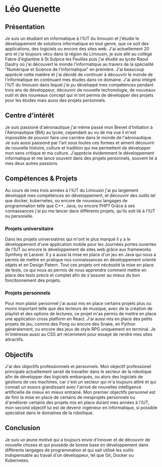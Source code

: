 # Léo Quenette
## Présentation
Je suis un étudiant en informatique à l'IUT du limousin et j'étudie le développement de solutions informatique en tout genre, que ce soit des applications, des logiciels ou encore des sites web. J'ai actuellement 20 ans et j'ai toujours vécu dans la région du Limousin, je suis allé au collège Fabre d'églantine à St Sulpice les Feuilles puis j'ai étudié au lycée Raoul Dautry où j'ai découvert le monde l'informatique au travers de la spécialité "Numérique et Science de l'Informatique" en première. J'ai beaucoup apprécié cette matière et j'ai décidé de continuer à découvrir le monde de l'informatique en continuant mes études dans ce domaine. J'ai ainsi intégré l'IUT du limousin dans lequel j'ai pu développé mes compétences pendant trois ans de développeur, découvrir de nouvelle techonologie, de nouveaux outil et des nouveaux concept qui m'ont permis de développer des projets pour les études mais aussi des projets personnels.
## Centre d'intérêt
Je suis passioné d'aéronautique j'ai même passé mon Brevet d'Initiation à l'Aéronautique (BIA) au lycée, cependant au vu de ma vue il m'est impossible de pouvoir faire une carrière dans le monde de l'aéronautique. Je suis aussi passioné par l'art sous toutes ces formes et aiment découvrir de nouvelle histoire, culture et tradition qui me permettent de développer mon sens critique et ma culture. J'apprécie évidemment le développement informatique et me lance souvent dans des projets personnels, souvent lié à mes deux autres passions.
## Compétences & Projets
Au cours de mes trois années à l'IUT du Limousin j'ai pu largement développé mes compétences en développement, et découvrir des outils tel que docker, kubernetes, ou encore de nouveaux langages de programmation telle que C++, Java, ou encore PHP? Grâce à ses connassances j'ai pu me lancer dans différents projets, qu'ils soit lié à l'IUT ou personelle.
### Projets universitaire
Dans les projets universiatires qui m'ont le plus marqué il y a le développement d'une application mobile pour les Journées portes ouvertes de l'IUT ou encore le développement de sites web grâce aux frameworks Symfony et Laravel. Il y a aussi la mise en place d'un jeu en Java qui nous a permis de mettre en pratique nos connaissances en développement orienté objets et en Design Patern. Tout ces projets ont nécéssité la mise en place de tests, ce qui nous as permis de nous apprendre comment mettre en place des tests précis et complet afin de s'assurer au mieux du bon foncitonnement des projets.
### Projets personnels
Pour mon plaisir personnel j'ai aussi mis en place certains projets plus ou moins important telle que des lecteurs de musique, avec de la création de playlist et des options de lectures, ce projet m'as permis de mettre en place une application cross platform en React. J'ai aussi mis en place des petits projets de jeu, comme des Pong ou encore des Snake, en Python généralement, ou encore des jeux de style RPG uniquement en terminal. Je m'intéresse aussi au CSS art récemment pour essayé de rendre mes sites attractifs.
## Objectifs
J'ai des objectifs professionnels et personnels. Mon objectif professionel principale actuellement serait de travailler dans le secteur de la robotique afin de développer des logiciels embarqués, ou alors des logiciels de gestions de ces machines, car c'est un secteur qui m'a toujours attiré et qui connait un essors grandissant avec l'arrivé de nouvelles intelligence artificielle de mieux en mieux entrainé. Mon premier objectifs personnel est de finir la mise en place de certains de mesprojets personnels ou d'améliorer certains des projets mis en place durant mes années à l'IUT, mon second objectif lui est de devenir ingénieur en informatique, si possible spécialisé dans le domaines de la robotique.
## Conclusion
Je suis un jeune motivé qui a toujours envie d'innover et de découvrir de nouvelle choses et qui possède de bonne base en développement dans différents langages de programmation et qui sait utilisé les outils indispensable au travail d'un développeur, tel que Git, Docker ou Kubernetes.
